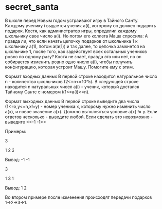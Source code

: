 # secret_santa
В школе перед Новым годом устраивают игру в Тайного Санту. Каждому ученику i выдается ученик a(i), которому он должен подарить подарок.
Костя, как администратор игры, определил каждому школьнику свое число a(i). Но потом его коллега Маша спросила: А правда ли, что если начать цепочку подарков от школьника 1 к школьнику a(1), потом a(a(1)) и так далее, то цепочка замкнется на школьнике 1, после того, как задействует всех остальных учеников ровно по одному разу?
Костя не знает, правда это или нет, но он собирается изменить ровно одно число a(i), чтобы получить конфигурацию, которая устроит Машу. Помогите ему с этим.

Формат входных данных
В первой строке находится натуральное число n - количество школьников (2<=n<=10^5).
В следующей строке находится n натуральных чисел a(i) - ученик, который достался Тайному Санте с номером i(1<=a(i)<=n).

Формат выходных данных
В первой строке выведите два числа (1<=x,y<=n,x!=y) - номер ученика x, которому нужно изменить число a(x), и новое значение a(x).
Должно выполняться условие a(x) != y. Если ответов несколько - выведите любой.
Если сделать это невозможно - выведите  <<-1 -1>>

Примеры:

3

1 2 3

Вывод: -1 -1

3

1 3 1

Вывод: 1 2

Во втором примере после изменения происходят передачи подарков 1→2→3→1﻿.
